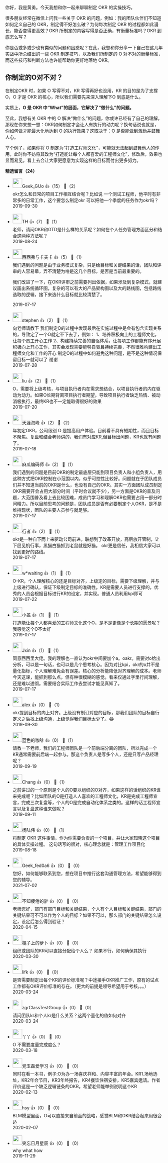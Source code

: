 你好，我是黄勇。今天我想和你一起来聊聊制定 OKR 的实操技巧。

很多朋友经常在微信上问我一些关于 OKR 的问题，例如：我的团队伙伴们不知道如何定义自己的 OKR，制定得不好怎么破？为何每次制定 OKR 的过程都如此漫长，能否变得更高效？OKR 所制定的内容写得是否正确，有衡量标准吗？OKR 到底怎么写？

你是否或多或少也有类似的问题和困惑呢？在此，我想和你分享一下自己在这几年实战中所总结出的一些 OKR 制定技巧，以及我们所制定的 O 对不对的衡量标准，而这些技巧和判断方法也许能帮助你更好地落地 OKR。

## 你制定的O对不对？

在制定OKR 时，如果 O 写得不对，KR 写得再好也没用，KR 的目的是为了支撑 O，O 才是 OKR 的核心，所以我们需要先来深入理解下O 到底是什么。

实质上，**O 是 OKR 中“What”的层面，它解决了“做什么”的问题。**

至此，我想有关 OKR 中的 O 解决“做什么”的问题，你或许已经有了自己的理解，那现在你来想一想：OKR如何制定才会让人有执行的动力呢？换句话说也就是，你如何做才能最大化地达到 O 的执行效果？这取决于：O 是否能做到激励并鼓舞人心。

举个例子，如果你将 O 制定为“打造工程师文化”，可能就无法起到鼓舞他人的作用，此时你不妨将其改为“打造能让每个人都喜爱的工程师文化”，修改后，效果也显而易见，看上去会让大家更愿意为实现这样的目标而付出更多努力。
<div><strong>精选留言（24）</strong></div><ul>
<li><img src="https://thirdwx.qlogo.cn/mmopen/vi_32/I8r04nfZNRXS5XRN8l8viaw1YAC8CwJ3wUpB7WhqmT7rKt1Kc7DFBg0SLWTt9EhMjh0ltIpGrKOn1hFnByrbZibg/132" width="30px"><span>Geek_GUo</span> 👍（15） 💬（2）<div>okr怎么和日常的项目工作相互结合呢？比如说 一个测试工程师，他平时有非常多的日常工作，这个要怎么制定okr 可以把他一个季度的任务作为okr吗？</div>2019-09-30</li><br/><li><img src="https://static001.geekbang.org/account/avatar/00/10/12/e5/592d9324.jpg" width="30px"><span>TH</span> 👍（7） 💬（1）<div>老师，请问OKR和GTD是什么样的关系呢？如何在个人任务管理方面区分和结合这两种方法呢？</div>2019-08-24</li><br/><li><img src="https://static001.geekbang.org/account/avatar/00/0f/48/ee/96a7d638.jpg" width="30px"><span>西西弗与卡夫卡</span> 👍（5） 💬（1）<div>我们遇到的问题是由于业务模式复杂，只是给目标和关键结果的话，团队和评审的人容易晕，弄不清楚为啥是这几个目标，是否是当前最重要的。

我们改进了一下，在OKR评审之前需要列出依据，如果涉及到复杂模式，就建议画出系统循环图，复杂的可以有大的产品架构图以及大的路线图，包括路线选取的逻辑，接下来选什么目标就比较清楚了。</div>2019-07-17</li><br/><li><img src="https://static001.geekbang.org/account/avatar/00/10/30/6f/ad601967.jpg" width="30px"><span>stephen</span> 👍（2） 💬（1）<div>向老师请教下
我们制定O的过程中发现最后在实施过程中是会有包含实现关系的，导致定了一个O就定不下去了，例如：
1、培养积极向上的工程师文化，让每个员工开心工作
2、构建持续完善的自驱体系，让每项工作都能有序开展
积极向上开心工作，其实会发现需要能够自驱且持续完善，不然很难构建出工程师文化和工作的开心
制定O的过程中如何避免这种问题，是不是这种情况保留目标一就可以了
谢谢</div>2019-07-28</li><br/><li><img src="https://static001.geekbang.org/account/avatar/00/10/ed/9a/bbeec5bb.jpg" width="30px"><span>liu</span> 👍（2） 💬（1）<div>O，需要将上级考核，与项目执行者内在需求想结合，以项目执行者的内在驱动为动力。如果O长期背离项目执行者期望，导致项目执行者缺乏热情、被动消极执行，最终KR也不一定能取得很好的效果</div>2019-07-20</li><br/><li><img src="https://static001.geekbang.org/account/avatar/00/12/63/9f/a6edd37e.jpg" width="30px"><span>天涯海峰</span> 👍（2） 💬（2）<div>年初定OKR，公司级别 O 是提高用户体验。目前看不具有短期性，而且目标不聚焦。复盘和结合老师讲的，我们有对应KR,但目标出问题，KR也就有问题了。</div>2019-07-18</li><br/><li><img src="https://static001.geekbang.org/account/avatar/00/11/ba/32/8d9241fd.jpg" width="30px"><span>麻瓜编码师</span> 👍（2） 💬（1）<div>我们遇到的问题是目前OKR的制定最底层只能到项目负责人和小组负责人，用这种方式把OKR控制在小范围以内，似乎可控性比较好。问题就在于团队成员们并不知道当前的OKR是什么，也没有自己的OKR。其实一方面团队成员制定OKR需要开会占用大部分时间（平时会议就不少），另一方面是OKR的普及问题，大范围普及看上去比较困难，成员门学习和理解OKR也需要占用一部分时间精力。所以目前思考的问题是，团队成员是否有必要制定个人OKR，是不是维持现状，团队的主要人员参与就足够。</div>2019-07-17</li><br/><li><img src="https://static001.geekbang.org/account/avatar/00/10/3b/36/2d61e080.jpg" width="30px"><span>行者</span> 👍（2） 💬（1）<div>okr是一种自下而上来驱动公司前进。联想到了改革开放，高层放开管制，让下层见机行事，黑猫白猫抓到老鼠就是好猫。
okr更是信任，我相信大家可以找到更好的路线。</div>2019-07-17</li><br/><li><img src="https://static001.geekbang.org/account/avatar/00/11/1e/84/03053efe.jpg" width="30px"><span>w*waiting</span> 👍（1） 💬（1）<div>O-KR，个人理解核心的还是目标对齐，上级定的目标，需要下级理解，并与上级进行确认，保证下级制定目标的准确性。KR是需要人员进行支撑的，优秀的人员会根据目标进行KR的设定，并实现。普通人员利用kpi即可</div>2019-07-22</li><br/><li><img src="https://static001.geekbang.org/account/avatar/00/0f/44/19/28074c40.jpg" width="30px"><span>小盖</span> 👍（1） 💬（1）<div>打造能让每个人都喜爱的工程师文化这个O，是不是更像是个长期的愿景呢？我感觉这个O不太好</div>2019-07-17</li><br/><li><img src="https://static001.geekbang.org/account/avatar/00/13/17/27/ec30d30a.jpg" width="30px"><span>Jxin</span> 👍（1） 💬（1）<div>同意西西里大佬。我的理解也一直认为okr中间要加个a。oakr。需要对o给出分析，可以是一句话，也可以是几个思考核心。因为对比kpi，okr的o并不是量化指标，个人理解难免会有误差。核心的分析能降低对齐理解的成本。老师今天这课，能抓到那么点，但有种很模糊的感觉。看来仅通过字里行间理解，还是难以透彻。需要结合实际工作去尝试才能见真知了。</div>2019-07-17</li><br/><li><img src="http://thirdwx.qlogo.cn/mmopen/vi_32/Q0j4TwGTfTI98sVPqp4B5YJU8Piao6ic4KeiaDGU0jMUrAqlNaUR4APfWMxkkNUA59O7z11sVQRg95gt3Mb6KTXIA/132" width="30px"><span>alex</span> 👍（0） 💬（1）<div>okr提到目标的向上对齐。上级没有制订对应的目标，那我们团队的目标自行定义之后找上级沟通，上级觉得我们目标太少了。😂</div>2019-09-30</li><br/><li><img src="https://static001.geekbang.org/account/avatar/00/0f/45/cd/10722dea.jpg" width="30px"><span>蓝色的咖啡</span> 👍（0） 💬（1）<div>请教一下老师，我们的工程师团队是一个前后端分离的团队，所以完成一个KR通常需要前后端一起参与。那这个负责人是写多个人，还是只写产品经理呢？</div>2019-09-19</li><br/><li><img src="https://static001.geekbang.org/account/avatar/00/0f/4b/84/e5c2b27b.jpg" width="30px"><span>Chang</span> 👍（0） 💬（1）<div>之前讲过的一个原则是个人的O要以组织的O对齐，如果这样的话组织的KR谁来完成呢？比如团队的O是打造人人喜欢的工程师文化，KR是完成工程师宣言，完成三次复盘等，个人的O是完成自动化体系之类的。这样的话工程师宣言以及复盘这种谁来做呢？</div>2019-09-11</li><br/><li><img src="https://static001.geekbang.org/account/avatar/00/10/e9/e9/1f95e422.jpg" width="30px"><span>杨陆伟</span> 👍（0） 💬（1）<div>将制定 OKR 这件事情，作为你需要负责的一个项目，并让大家知晓这个项目的具体实操过程。
这句话写的很对，核心理念就是：管理工作项目化</div>2019-08-18</li><br/><li><img src="" width="30px"><span>Geek_fed0a6</span> 👍（0） 💬（0）<div>您好，如何能够联系到您，想在项目中推行这套沟通管理方法，希望能够得到您的辅导。</div>2021-07-02</li><br/><li><img src="https://static001.geekbang.org/account/avatar/00/1d/f2/16/ecba3ca8.jpg" width="30px"><span>不知疲倦的驴</span> 👍（0） 💬（0）<div>老师您好，部门有部门目标和关键结果，个人有个人目标和关键结果，部门的关键结果可不可以作为个人的目标？如果不可以，那么部门的关键结果怎么设定，设定后怎么得到验证？</div>2020-04-15</li><br/><li><img src="https://static001.geekbang.org/account/avatar/00/10/3f/bc/186847f8.jpg" width="30px"><span>棍子上的萝卜</span> 👍（0） 💬（0）<div>组织或团队的KR可以直接分配给个人么？  如果不行，如何确保其执行</div>2020-03-30</li><br/><li><img src="http://thirdwx.qlogo.cn/mmopen/vi_32/Q0j4TwGTfTJ9rd9fkguzl9IvJgLvIVbdHhQusI86oBkkQekOfNEDGwJFMpWffwS0ygYNMTYG3ePh4zhiaU6nl3w/132" width="30px"><span>lifk</span> 👍（0） 💬（0）<div>是否需要制定出每个KR的评价标准呢？中途接手OKR推广工作，原有的试点工作都有OKR评价标准的存在。（更大的前提是领导希望用于考核。。。）</div>2020-03-24</li><br/><li><img src="http://thirdwx.qlogo.cn/mmopen/vi_32/Q0j4TwGTfTLEXurKI41BT8cicyYAJD8dQgA65VF8qAROmaNdK4CGlK0CdLQVAY5A1sl5FrowCvmwa4Kckic99DLw/132" width="30px"><span>zgrClassTestGroup</span> 👍（0） 💬（0）<div>请问团队kr和个人kr是什么关系？这两个量化的值如何对齐</div>2020-03-24</li><br/><li><img src="https://static001.geekbang.org/account/avatar/00/13/30/6c/93b81bc7.jpg" width="30px"><span>丫丫</span> 👍（0） 💬（0）<div>O 不需要度量完成度么？</div>2020-03-18</li><br/><li><img src="" width="30px"><span>党玉磊爱学习</span> 👍（0） 💬（0）<div>同时在看一本书，例子:O为办一场喜庆祥和、内容丰富的年会。KR1.场地选址，KR2年会节目，KR3年终报告，KR4餐饮住宿安排，KR5嘉宾邀请。作者评价这是一个缺乏逻辑链条的OKR。希望老师能举例说明这个KR</div>2020-02-13</li><br/><li><img src="https://static001.geekbang.org/account/avatar/00/0f/87/6a/debcdcc1.jpg" width="30px"><span>hsy</span> 👍（0） 💬（0）<div>BLM模型里面，O可以直接来自前面的战略，感觉BLM和OKR结合起来用很合适</div>2020-02-07</li><br/><li><img src="https://static001.geekbang.org/account/avatar/00/10/b0/e1/3aeb2d2d.jpg" width="30px"><span>笑忘日月星辰</span> 👍（0） 💬（0）<div>why what how</div>2019-11-29</li><br/>
</ul>